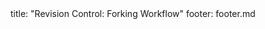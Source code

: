 <frontmatter>
title: "Revision Control: Forking Workflow"
footer: footer.md
</frontmatter>

<include src="unit-inPage-asFlat.md" boilerplate />
